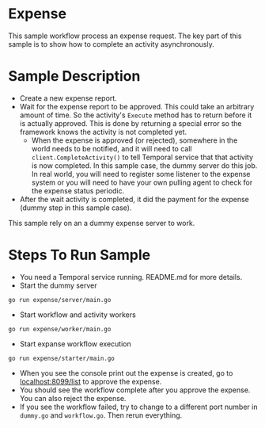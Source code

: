 # Expense
This sample workflow process an expense request. The key part of this sample is to show how to complete an activity asynchronously.

# Sample Description
* Create a new expense report.
* Wait for the expense report to be approved. This could take an arbitrary amount of time. So the activity's `Execute` method has to return before it is actually approved. This is done by returning a special error so the framework knows the activity is not completed yet. 
  * When the expense is approved (or rejected), somewhere in the world needs to be notified, and it will need to call
  `client.CompleteActivity()` to tell Temporal service that that activity is now completed. In this sample case, the dummy server do this job. In real world, you will need to register some listener to the expense system or you will need to have your own pulling agent to check for the expense status periodic. 
* After the wait activity is completed, it did the payment for the expense (dummy step in this sample case).

This sample rely on an a dummy expense server to work.

# Steps To Run Sample
* You need a Temporal service running. README.md for more details.
* Start the dummy server 
```
go run expense/server/main.go
```
* Start workflow and activity workers
```
go run expense/worker/main.go
```
* Start expanse workflow execution
```
go run expense/starter/main.go
```
* When you see the console print out the expense is created, go to [localhost:8099/list](http://localhost:8099/list) to approve the expense.
* You should see the workflow complete after you approve the expense. You can also reject the expense.
* If you see the workflow failed, try to change to a different port number in `dummy.go` and `workflow.go`. Then rerun everything.
